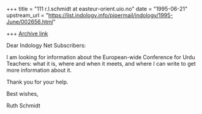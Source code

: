 +++
title = "111 r.l.schmidt at easteur-orient.uio.no"
date = "1995-06-21"
upstream_url = "https://list.indology.info/pipermail/indology/1995-June/002656.html"

+++
[Archive link](https://list.indology.info/pipermail/indology/1995-June/002656.html)

Dear Indology Net Subscribers:

I am looking for information about the European-wide Conference for Urdu
Teachers: what it is, where and when it meets, and where I can write to get
more information about it.

Thank you for your help.

Best wishes,

Ruth Schmidt







